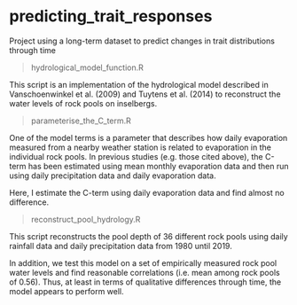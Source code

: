 # predicting_trait_responses
Project using a long-term dataset to predict changes in trait distributions through time

> hydrological_model_function.R

This script is an implementation of the hydrological model described in Vanschoenwinkel et al. (2009) and Tuytens et al. (2014) to reconstruct the water levels of rock pools on inselbergs.

> parameterise_the_C_term.R

One of the model terms is a parameter that describes how daily evaporation measured from a nearby weather station is related to evaporation in the individual rock pools. In previous studies (e.g. those cited above), the C-term has been estimated using mean monthly evaporation data and then run using daily precipitation data and daily evaporation data.

Here, I estimate the C-term using daily evaporation data and find almost no difference.

> reconstruct_pool_hydrology.R

This script reconstructs the pool depth of 36 different rock pools using daily rainfall data and daily precipitation data from 1980 until 2019.

In addition, we test this model on a set of empirically measured rock pool water levels and find reasonable correlations (i.e. mean among rock pools of 0.56). Thus, at least in terms of qualitative differences through time, the model appears to perform well.
